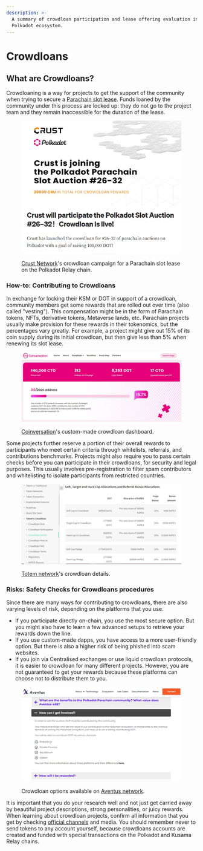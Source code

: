 ```yaml
---
description: >-
  A summary of crowdloan participation and lease offering evaluation in the
  Polkadot ecosystem.
---
```


# Crowdloans

## What are Crowdloans?

Crowdloaning is a way for projects to get the support of the community when trying to secure a [Parachain slot lease](../bidding/parachain-slot-lease.md). Funds loaned by the community under this process are locked up: they do not go to the project team and they remain inaccessible for the duration of the lease.

<figure><img src="../../../.gitbook/assets/O_CLCrust.JPG" alt="Crust&#x27;s crowdloan campaign for a parachain slot lease on the Polkadot relay chain."><figcaption><p><a href="https://medium.com/crustnetwork/crust-will-participate-the-polkadot-slot-auction-26-32-crowdloan-is-live-99564cdd1af1">Crust Network</a>'s crowdloan campaign for a Parachain slot lease on the Polkadot Relay chain.</p></figcaption></figure>



### How-to: Contributing to Crowdloans

In exchange for locking their KSM or DOT in support of a crowdloan, community members get some rewards that are rolled out over time (also called "vesting"). This compensation might be in the form of Parachain tokens, NFTs, derivative tokens, Metaverse lands, etc. Parachain projects usually make provision for these rewards in their tokenomics, but the percentages vary greatly. For example, a project might give out 15% of its coin supply during its initial crowdloan, but then give less than 5% when renewing its slot lease.

<figure><img src="../../../.gitbook/assets/O_CLCoinversation.JPG" alt="A custom-made crowdloan dashboard on Coinversion platform."><figcaption><p><a href="https://www.coinversation.io/joinus">Coinversation</a>'s custom-made crowdloan dashboard.</p></figcaption></figure>



Some projects further reserve a portion of their overall rewards to participants who meet certain criteria through whitelists, referrals, and contributions benchmarks. Projects might also require you to pass certain checks before you can participate in their crowdloans, for security and legal purposes. This usually involves pre-registration to filter spam contributors and whitelisting to isolate participants from restricted countries.

<figure><img src="../../../.gitbook/assets/O_CLTotem.JPG" alt="Crowdloan allocations for Totem network."><figcaption><p><a href="https://docs.totemaccounting.com/#/crowdloan/crowdloan-details">Totem network</a>'s crowdloan details.</p></figcaption></figure>



### Risks: Safety Checks for Crowdloans procedures

Since there are many ways for contributing to crowdloans, there are also varying levels of risk, depending on the platforms that you use.&#x20;

* If you participate directly on-chain, you use the most secure option. But you might also have to learn a few advanced setups to retrieve your rewards down the line.&#x20;
* If you use custom-made dapps, you have access to a more user-friendly option. But there is also a higher risk of being phished into scam websites.&#x20;
* If you join via Centralised exchanges or use liquid crowdloan protocols, it is easier to crowdloan for many different projects. However, you are not guaranteed to get your rewards because these platforms can choose not to distribute them to you.

<figure><img src="../../../.gitbook/assets/O_CLAventus.JPG" alt="Various channels that can be used in contributing DOT to Aventus Crowdloan."><figcaption><p>Crowdloan options available on <a href="https://www.aventus.io/polkadot-parachain-bid/">Aventus network</a>.</p></figcaption></figure>



It is important that you do your research well and not just get carried away by beautiful project descriptions, strong personalities, or juicy rewards. When learning about crowdloan projects, confirm all information that you get by checking [official channels](../../4.social-support/) and media. You should remember never to send tokens to any account yourself, because crowdloans accounts are created and funded with special transactions on the Polkadot and Kusama Relay chains.

